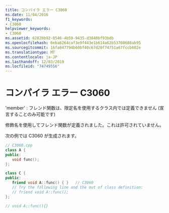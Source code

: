 ```yaml
---
title: コンパイラ エラー C3060
ms.date: 11/04/2016
f1_keywords:
- C3060
helpviewer_keywords:
- C3060
ms.assetid: 6282bb92-0546-4b59-9435-d3840bf93bdb
ms.openlocfilehash: 6eba6264caf3e9f443e1b614a62b53708688ab95
ms.sourcegitcommit: 16fa847794b60bf40c67d20f74751a67fccb602e
ms.translationtype: MT
ms.contentlocale: ja-JP
ms.lasthandoff: 12/03/2019
ms.locfileid: "74749556"
---
```

# <a name="compiler-error-c3060"></a>コンパイラ エラー C3060

'member' : フレンド関数は、限定名を使用するクラス内では定義できません (宣言することのみ可能です)

修飾名を使用してフレンド関数が定義されました。これは許可されていません。

次の例では C3060 が生成されます。

```cpp
// C3060.cpp
class A {
public:
   void func();
};

class C {
public:
   friend void A::func() { }   // C3060
   // Try the following line and the out of class definition:
   // friend void A::func();
};

// void A::func(){}
```
